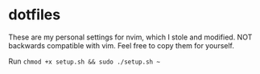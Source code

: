 # dotfiles

These are my personal settings for nvim, which I stole and modified.
NOT backwards compatible with vim.
Feel free to copy them for yourself.

Run `chmod +x setup.sh && sudo ./setup.sh ~`